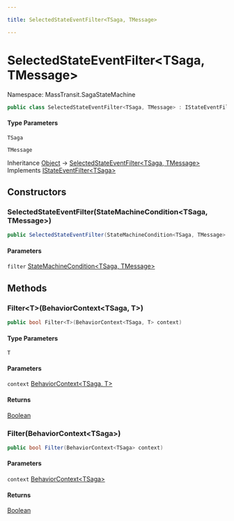 ```yaml
---

title: SelectedStateEventFilter<TSaga, TMessage>

---
```


# SelectedStateEventFilter\<TSaga, TMessage\>

Namespace: MassTransit.SagaStateMachine

```csharp
public class SelectedStateEventFilter<TSaga, TMessage> : IStateEventFilter<TSaga>
```

#### Type Parameters

`TSaga`<br/>

`TMessage`<br/>

Inheritance [Object](https://learn.microsoft.com/en-us/dotnet/api/system.object) → [SelectedStateEventFilter\<TSaga, TMessage\>](../masstransit-sagastatemachine/selectedstateeventfilter-2)<br/>
Implements [IStateEventFilter\<TSaga\>](../masstransit-sagastatemachine/istateeventfilter-1)

## Constructors

### **SelectedStateEventFilter(StateMachineCondition\<TSaga, TMessage\>)**

```csharp
public SelectedStateEventFilter(StateMachineCondition<TSaga, TMessage> filter)
```

#### Parameters

`filter` [StateMachineCondition\<TSaga, TMessage\>](../../masstransit-abstractions/masstransit/statemachinecondition-2)<br/>

## Methods

### **Filter\<T\>(BehaviorContext\<TSaga, T\>)**

```csharp
public bool Filter<T>(BehaviorContext<TSaga, T> context)
```

#### Type Parameters

`T`<br/>

#### Parameters

`context` [BehaviorContext\<TSaga, T\>](../../masstransit-abstractions/masstransit/behaviorcontext-2)<br/>

#### Returns

[Boolean](https://learn.microsoft.com/en-us/dotnet/api/system.boolean)<br/>

### **Filter(BehaviorContext\<TSaga\>)**

```csharp
public bool Filter(BehaviorContext<TSaga> context)
```

#### Parameters

`context` [BehaviorContext\<TSaga\>](../../masstransit-abstractions/masstransit/behaviorcontext-1)<br/>

#### Returns

[Boolean](https://learn.microsoft.com/en-us/dotnet/api/system.boolean)<br/>
